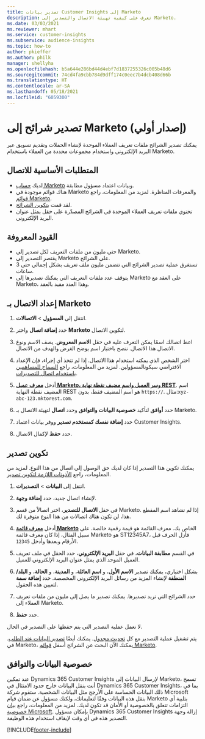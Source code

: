 ```yaml
---
title: تصدير بيانات Customer Insights إلى Marketo
description: تعرف على كيفية تهيئة الاتصال والتصدير إلى Marketo.
ms.date: 03/03/2021
ms.reviewer: mhart
ms.service: customer-insights
ms.subservice: audience-insights
ms.topic: how-to
author: pkieffer
ms.author: philk
manager: shellyha
ms.openlocfilehash: b5a644e286bd44d4ebf7d1837255326c005b48d6
ms.sourcegitcommit: 74cd4fa9cbb784d9dff174c0eec7b4dcb408d66b
ms.translationtype: HT
ms.contentlocale: ar-SA
ms.lasthandoff: 05/18/2021
ms.locfileid: "6059300"
---
```

# <a name="export-segments-to-marketo-preview"></a>تصدير شرائح إلى Marketo (إصدار أولي)

يمكنك تصدير الشرائح ملفات تعريف العملاء الموحدة لإنشاء الحملات وتقديم تسويق عبر البريد الإلكتروني واستخدام مجموعات محددة من العملاء باستخدام Marketo.

## <a name="prerequisites-for-connection"></a>المتطلبات الأساسية للاتصال

-   لديك [حساب Marketo](https://login.marketo.com/) وبيانات اعتماد مسؤول مطابقة.
-   هناك قوائم موجودة في Marketo والمعرفات المناظرة. لمزيد من المعلومات، راجع [قوائم Marketo](https://docs.marketo.com/display/public/DOCS/Understanding+Static+Lists).
-   لقد قمت [بتكوين الشرائح](segments.md).
-   تحتوي ملفات تعريف العملاء الموحدة في الشرائح المصدّرة على حقل يمثل عنوان البريد الإلكتروني.

## <a name="known-limitations"></a>القيود المعروفة

- حتى مليون من ملفات التعريف لكل تصدير إلى Marketo.
- يقتصر التصدير إلى Marketo على الشرائح.
- تستغرق عملية تصدير الشرائح التي تتضمن مليون ملف تعريف بشكل إجمالي حتى 3 ساعات. 
- يتوقف عدد ملفات التعريف التي يمكنك تصديرها إلى Marketo على العقد مع Marketo، وهذا العدد مقيد بالعقد.

## <a name="set-up-connection-to-marketo"></a>إعداد الاتصال بـ Marketo

1. انتقل إلى **المسؤول** > **الاتصالات**.

1. حدد **إضافة اتصال** واختر **Marketo** لتكوين الاتصال.

1. اعط اتصالك اسمًا يمكن التعرف عليه في حقل **الاسم المعروض**. يصف الاسم ونوع الاتصال هذا الاتصال. ننصح باختيار اسم يوضح الغرض والهدف من الاتصال.

1. اختر الشخص الذي يمكنه استخدام هذا الاتصال. إذا لم تتخذ أي إجراء، فإن الإعداد الافتراضي سيكونالمسؤولين. لمزيد من المعلومات، راجع [السماح للمساهمين باستخدام اتصال للتصديرات](connections.md#allow-contributors-to-use-a-connection-for-exports).

1. أدخل **[معرف عميل Marketo، وسر العميل واسم مضيف نقطة نهاية REST](https://developers.marketo.com/rest-api/authentication/)**. اسم المضيف نقطة النهاية REST هو اسم المضيف فقط، بدون `https://`. مثال:`xyz-abc-123.mktorest.com`. 

1. حدد **أوافق** لتأكيد **خصوصية البيانات والتوافق‬** وحدد **اتصال** لتهيئة الاتصال بـ Marketo.

1. حدد **إضافة نفسك كمستخدم تصدير** ووفر بيانات اعتماد Customer Insights.

1. حدد **حفظ** لإكمال الاتصال.

## <a name="configure-an-export"></a>تكوين تصدير

يمكنك تكوين هذا التصدير إذا كان لديك حق الوصول إلى اتصال من هذا النوع. لمزيد من المعلومات، راجع [الأذونات اللازمة لتكوين تصدير](export-destinations.md#set-up-a-new-export).

1. انتقل إلى **البيانات** > **التصديرات**.

1. لإنشاء اتصال جديد، حدد **إضافة وجهة**.

1. في حقل **الاتصال للتصدير**، اختر اتصالاً من قسم Marketo. إذا لم تشاهد اسم المقطع هذا، لن تكون هناك اتصالات من هذا النوع متوفرة لك.

1. أدخل **[معرف قائمة Marketo](https://docs.marketo.com/display/public/DOCS/Understanding+Static+Lists)** الخاص بك. معرف القائمة هو قيمة رقمية خالصة. على سبيل المثال، إذا كان معرف قائمة Marketo هو ST12345A7، فأزل الحرف قبل الأرقام وبعدها وأدخل `12345`. 

1. في القسم **مطابقة البيانات**، في حقل **البريد الإلكتروني**، حدد الحقل في ملف تعريف العميل الموحد الذي يمثل عنوان البريد الإلكتروني للعميل. 

1. بشكل اختياري، يمكنك تصدير **الاسم الأول**، و **اسم العائلة**، و **المدينة**، و **الحالة**، و **البلد/المنطقة** لإنشاء المزيد من رسائل البريد الإلكتروني المخصصة. حدد **إضافة سمة** لتعيين هذه الحقول.

1. حدد الشرائح التي تريد تصديرها. يمكنك تصدير ما يصل إلى مليون من ملفات تعريف العملاء إلى Marketo.

1. حدد **حفظ**.

لا تعمل عملية التصدير التي يتم حفظها على التصدير في الحال.

يتم تشغيل عملية التصدير مع كل [تحديث مجدول](system.md#schedule-tab). يمكنك أيضًا [تصدير البيانات عند الطلب](export-destinations.md#run-exports-on-demand). في Marketo، يمكنك الآن البحث عن الشرائح أسفل [قوائم Marketo](https://docs.marketo.com/display/public/DOCS/Understanding+Static+Lists).


## <a name="data-privacy-and-compliance"></a>خصوصية البيانات والتوافق

عند تمكين Dynamics 365 Customer Insights لإرسال البيانات إلى Marketo، تسمح أنت بنقل البيانات خارج حدود الامتثال في Dynamics 365 Customer Insights، بما في ذلك البيانات الحساسة على الأرجح مثل البيانات الشخصية. ستقوم شركة Microsoft بنقل هذه البيانات وفقًا لتعليماتك، ولكنك مسؤول عن ضمان قيام Marketo بتلبية أي التزامات تتعلق بالخصوصية أو الأمان قد تكون لديك. لمزيد من المعلومات، راجع [بيان خصوصية Microsoft](https://go.microsoft.com/fwlink/?linkid=396732).
بإمكان مسؤول Dynamics 365 Customer Insights إزالة وجهة التصدير هذه في أي وقت لإيقاف استخدام هذه الوظيفة.


[!INCLUDE[footer-include](../includes/footer-banner.md)]
